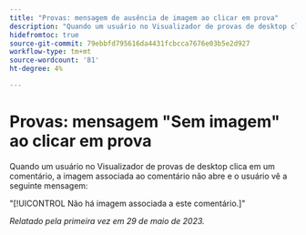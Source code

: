 ```yaml
---
title: "Provas: mensagem de ausência de imagem ao clicar em prova"
description: "Quando um usuário no Visualizador de provas de desktop clica em um comentário, a imagem associada ao comentário não abre e o usuário vê uma mensagem."
hidefromtoc: true
source-git-commit: 79ebbfd795616da4431fcbcca7676e03b5e2d927
workflow-type: tm+mt
source-wordcount: '81'
ht-degree: 4%

---
```



# Provas: mensagem &quot;Sem imagem&quot; ao clicar em prova

Quando um usuário no Visualizador de provas de desktop clica em um comentário, a imagem associada ao comentário não abre e o usuário vê a seguinte mensagem:

&quot;[!UICONTROL Não há imagem associada a este comentário.]&quot;

_Relatado pela primeira vez em 29 de maio de 2023._
